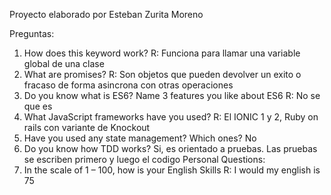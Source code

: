 Proyecto elaborado por Esteban Zurita Moreno

Preguntas:

1. How does this keyword work?
R: Funciona para llamar una variable global de una clase
2. What are promises?
R: Son objetos que pueden devolver un exito o fracaso de forma asincrona con otras operaciones
3. Do you know what is ES6? Name 3 features you like about ES6
R: No se que es
4. What JavaScript frameworks have you used?
R: El IONIC 1 y 2, Ruby on rails con variante de Knockout
5. Have you used any state management? Which ones?
No
6. Do you know how TDD works?
Si, es orientado a pruebas. Las pruebas se escriben primero y luego el codigo
Personal Questions:
1. In the scale of 1 – 100, how is your English Skills
R: I would my english is 75